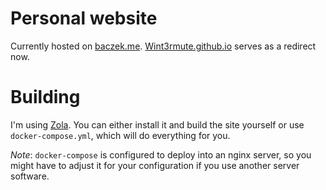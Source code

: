 # Personal website

Currently hosted on [baczek.me](https://Baczek.me).
[Wint3rmute.github.io](https://wint3rmute.github.io) serves as a redirect now.

# Building

I'm using [Zola](https://www.getzola.org/). You can either install it and build the site
yourself or use `docker-compose.yml`, which will do everything for you.

*Note*: `docker-compose` is configured to deploy into an nginx server, so you might have to adjust
it for your configuration if you use another server software.

